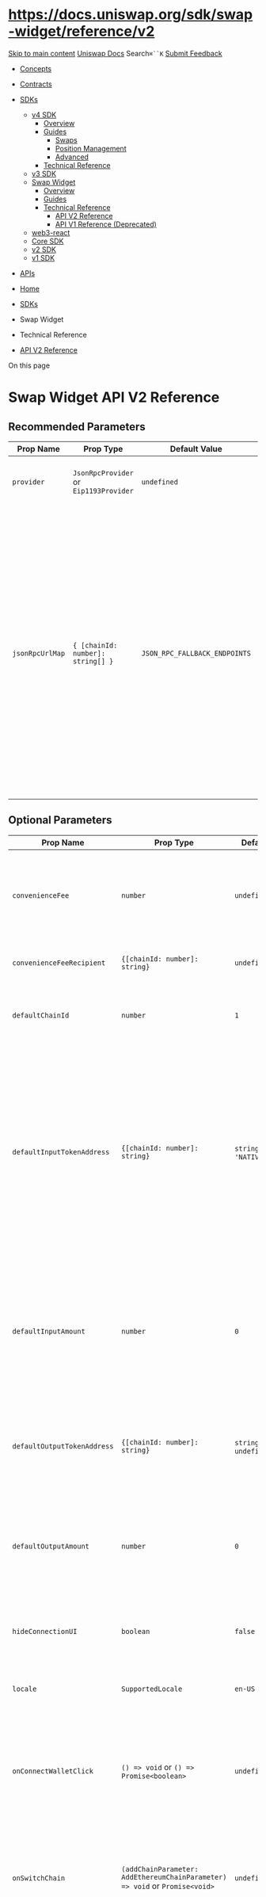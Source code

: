 # https://docs.uniswap.org/sdk/swap-widget/reference/v2

[Skip to main content](https://docs.uniswap.org/sdk/swap-widget/reference/v2#__docusaurus_skipToContent_fallback)
[Uniswap Docs](https://docs.uniswap.org/)
Search`⌘``K`
[Submit Feedback](https://docs.google.com/forms/d/e/1FAIpQLSdjSkZam8KiatL9XACRVxCHjDJjaPGbls77PCXDKFn4JwykXg/viewform)
  * [Concepts](https://docs.uniswap.org/concepts/overview)
  * [Contracts](https://docs.uniswap.org/contracts/v4/overview)
  * [SDKs](https://docs.uniswap.org/sdk/v4/overview)
    * [v4 SDK](https://docs.uniswap.org/sdk/swap-widget/reference/v2)
      * [Overview](https://docs.uniswap.org/sdk/v4/overview)
      * [Guides](https://docs.uniswap.org/sdk/swap-widget/reference/v2)
        * [Swaps](https://docs.uniswap.org/sdk/swap-widget/reference/v2)
        * [Position Management](https://docs.uniswap.org/sdk/swap-widget/reference/v2)
        * [Advanced](https://docs.uniswap.org/sdk/swap-widget/reference/v2)
      * [Technical Reference](https://docs.uniswap.org/sdk/swap-widget/reference/v2)
    * [v3 SDK](https://docs.uniswap.org/sdk/swap-widget/reference/v2)
    * [Swap Widget](https://docs.uniswap.org/sdk/swap-widget/reference/v2)
      * [Overview](https://docs.uniswap.org/sdk/swap-widget/overview)
      * [Guides](https://docs.uniswap.org/sdk/swap-widget/reference/v2)
      * [Technical Reference](https://docs.uniswap.org/sdk/swap-widget/reference/v2)
        * [API V2 Reference](https://docs.uniswap.org/sdk/swap-widget/reference/v2)
        * [API V1 Reference (Deprecated)](https://docs.uniswap.org/sdk/swap-widget/reference/v1)
    * [web3-react](https://docs.uniswap.org/sdk/swap-widget/reference/v2)
    * [Core SDK](https://docs.uniswap.org/sdk/swap-widget/reference/v2)
    * [v2 SDK](https://docs.uniswap.org/sdk/swap-widget/reference/v2)
    * [v1 SDK](https://docs.uniswap.org/sdk/swap-widget/reference/v2)
  * [APIs](https://docs.uniswap.org/api/subgraph/overview)


  * [Home](https://docs.uniswap.org/)
  * [SDKs](https://docs.uniswap.org/sdk/v4/overview)
  * Swap Widget
  * Technical Reference
  * [API V2 Reference](https://docs.uniswap.org/sdk/swap-widget/reference/v2)


On this page
# Swap Widget API V2 Reference
## Recommended Parameters[​](https://docs.uniswap.org/sdk/swap-widget/reference/v2#recommended-parameters "Direct link to Recommended Parameters")
Prop Name| Prop Type| Default Value| Description  
---|---|---|---  
`provider`| `JsonRpcProvider` or `Eip1193Provider`| `undefined`| An [EIP-1193](https://eips.ethereum.org/EIPS/eip-1193) provider. See [Web3 provider](https://docs.uniswap.org/sdk/swap-widget/guides/getting-started#web3-provider).  
`jsonRpcUrlMap`| `{ [chainId: number]: string[] }`| `JSON_RPC_FALLBACK_ENDPOINTS`| Mapping of your JSON-RPC endpoint URLs indexed by chainId, used to provide trade quotes prior to the user connecting a wallet. If none are provided for a chain, the widget will fallback to public JSON-RPC endpoints, which are unreliable and rate-limited. See [JSON-RPC Endpoints](https://docs.uniswap.org/sdk/swap-widget/guides/getting-started#json-rpc-endpoint).  
## Optional Parameters[​](https://docs.uniswap.org/sdk/swap-widget/reference/v2#optional-parameters "Direct link to Optional Parameters")
Prop Name| Prop Type| Default Value| Description  
---|---|---|---  
`convenienceFee`| `number`| `undefined`| Optionally, you may charge a convenience fee on top of swaps executed through your web app. The allowed range is 1 to 100 basis points paid in the output token of a swap, consistent with the Uniswap v3 Periphery contract.  
`convenienceFeeRecipient`| `{[chainId: number]: string}`| `undefined`| The address to receive the convenience fee on each network. Required if `convenienceFee` is provided.  
`defaultChainId`| `number`| `1`| You may specify which chainId you want to prompt a user to connect their wallet to. [See a list of all chains supported on widget.](https://github.com/Uniswap/widgets/blob/main/src/constants/chains.ts#L4)  
`defaultInputTokenAddress`| `{[chainId: number]: string}`| `string` or `'NATIVE'`| Address of the token to be selected by default in the input field (e.g. USDC) for each network chain ID. If left empty the widget will use the native token of the connected chain as default. This can be explicitly defined by the special string `'NATIVE'`. For convenience you may pass a single string instead of a `chainId` mapping. In this case, the widget will assume that string corresponds to an L1 Ethereum address with `chaindId=1`. Any addresses provided in this parameter must be included in the `tokenList`.  
`defaultInputAmount`| `number`| `0`| Default amount for the input field (e.g. 1 ETH). This value will respect the decimals of the `defaultInputTokenAddress`. This parameter is valid only if `defaultInputTokenAddress` is also set. This parameter is mutually exclusive with `defaultOutputTokenAmount`, so you may set only one of `defaultInputTokenAmount` and `defaultOutputTokenAmount`.  
`defaultOutputTokenAddress`| `{[chainId: number]: string}`| `string` or `undefined`| Address of the token to be selected by default in the input field (e.g. USDC) for each network chain ID. None if left empty. Any addresses provided in this parameter must be included in the `tokenList`.  
`defaultOutputAmount`| `number`| `0`| Default amount for the input field (e.g. 100 USDC). This value will respect the decimals of the `defaultOutputTokenAddress`. This parameter is mutually exclusive with `defaultInputTokenAmount`, so you may set only one `of defaultInputTokenAmount and` `defaultOutputTokenAmount`.  
`hideConnectionUI`| `boolean`| `false`| Hide the widget's built-in wallet connection UI, including the connected account chip & 'Connect wallet to swap' button.  
`locale`| `SupportedLocale`| `en-US`| Specifies an explicit locale to use for the widget interface. This can be set to one of the values exported by the library in [`SUPPORTED_LOCALES`](https://github.com/Uniswap/widgets/blob/main/src/constants/locales.ts).  
`onConnectWalletClick`| `() => void` or `() => Promise<boolean>`| `undefined`| If passed, allows you to add custom behavior when the user clicks on the 'Connect your wallet to swap' button. To manage displaying the widget's built-in wallet connection modal, return a resolved promise with `resolve(true/false)`.  
`onSwitchChain`| `(addChainParameter: AddEthereumChainParameter) => void` or `Promise<void>`| `undefined`| An integration hook called when the user tries to switch chains. If the hook returns a Promise, it is assumed the integrator is attempting to switch the chain, and no further attempts will be made. If that Promise rejects, the error will be ignored so as not to crash the widget.  
`onError`| `ErrorHandler`| `undefined`| An error handler which receives any Javascript errors that occur in the widget. This can be used for collecting error metrics.  
`onReviewSwapClick`| `() => void` or `() => Promise<boolean>`| `undefined`| If passed, allows you to add custom behavior when the user clicks on the 'review swap' button. To manage progression to the review screen (i.e. to add a pre-swap warning speedbump), return a resolved promise with `resolve(true/false)`.  
`onTokenSelectorClick`| `(f: Field) => void | (f: Field) => Promise<boolean | void>`| `undefined`| A click handler fired with the selected `Field` (`'INPUT'|'OUTPUT'`) when the user clicks on a token selector dropdown. To manage progression to the native token selector view (i.e. to utilize your own external token selector UI), return a resolved promise with resolve(true/false).  
`onTxFail`| `(error: Error, data: any) => void`| `undefined`| An error handler which receives error data for on-chain transaction failures. Does not include when user cancels a transaction or if a transaction isn't able to be submitted.  
`onTxSubmit`| `(txHash: string, data: any) => void`| `undefined`| A handler that receives the transaction hash and related data when a user submits a transaction.  
`onTxSuccess`| `(txHash: string, data: any) => void`| `undefined`| A handler that receives the transaction hash and related data when a transaction succeeds on-chain.  
`routerUrl`| `string`| `undefined`| Optionally provide a base URL to your own hosted instance of the Uniswap Router API. If none is provided, the optimal trade route is computed by running the @uniswap/smart-order-router package locally in the browser; this can take a few seconds to load & is slower. You also may be able to find more optimal routes using the Router API! See more about [deploying the Router API](https://github.com/Uniswap/routing-api#deploying-the-api).  
`theme`| `Theme`| `lightTheme`| Specifies a custom theme (colors, font, and border radii). See [Customizing the Theme](https://docs.uniswap.org/sdk/swap-widget/guides/getting-started#customizing-theme).  
`tokenList`| `string`| `TokenInfo[]`| Specifies the set of tokens that appear by default in the token selector list. Accepts either a URI of a token list as defined by the Token Lists standard, or an inline array of tokens. If none is provided, the Uniswap Labs default token list will be used. See [Customizing the Default Token List](https://docs.uniswap.org/sdk/swap-widget/guides/getting-started#customizing-default-token-list).  
`width`| `number` or `string`| `360`| Specifies the width of the widget. If specified as a number, this is in pixels; otherwise, it is interpreted as a CSS `<length>` data type. Recommended width is 360px. Minimum width is 300px. See [Customizing the Width](https://docs.uniswap.org/sdk/swap-widget/guides/getting-started#customizing-width).  
`brandedFooter`| `boolean`| `true`| Enables the "Powered by Uniswap" footer at the bottom of the widget.  
`dialog`| `HTMLDivElement`| `undefined`| Specifies the element to portal widget dialogs (e.g. Summary, Transaction dialogs) into.  
`dialogOptions`| `DialogOptions`| `undefined`| Specifies more custom dialog behavior, like transition animations.  
## Subscribing to Events[​](https://docs.uniswap.org/sdk/swap-widget/reference/v2#subscribing-to-events "Direct link to Subscribing to Events")
During the lifecycle of the swap widget, most of the events you will need are available on the web3 provider. For example, the below snippet shows how to listen for events when the wallet account changes or a new wallet connects. You can see more event examples in the [MetaMask](https://docs.metamask.io/guide/ethereum-provider.html) docs.
```
// Subscribe to messagesinterfaceProviderMessage{type: string;data: unknown;}ethereum.on('message',handler:(message:ProviderMessage)=>void);
```

Questions?
Join the [Discord channel](https://discord.com/channels/597638925346930701/941447445844463676) to ask questions and get support from the Uniswap community.
[Edit this page](https://github.com/uniswap/uniswap-docs/tree/main/docs/sdk/swap-widget/reference/v2.md)
Was this helpful?
[PreviousExample Themes](https://docs.uniswap.org/sdk/swap-widget/guides/examples)[NextAPI V1 Reference (Deprecated)](https://docs.uniswap.org/sdk/swap-widget/reference/v1)
On this page
  * [Recommended Parameters](https://docs.uniswap.org/sdk/swap-widget/reference/v2#recommended-parameters)
  * [Optional Parameters](https://docs.uniswap.org/sdk/swap-widget/reference/v2#optional-parameters)
  * [Subscribing to Events](https://docs.uniswap.org/sdk/swap-widget/reference/v2#subscribing-to-events)


[Edit this page](https://github.com/uniswap/uniswap-docs/tree/main/docs/sdk/swap-widget/reference/v2.md)
## Footer
[Uniswap Labs](https://docs.uniswap.org/)
### Developers
  * [Dev Chat](https://discord.com/invite/uniswap)
  * [Concepts](https://docs.uniswap.org/concepts/overview)
  * [Contracts](https://docs.uniswap.org/contracts/v4/overview)
  * [SDKs](https://docs.uniswap.org/sdk/v4/overview)
  * [APIs](https://docs.uniswap.org/api/subgraph/overview)
  * [Whitepaper](https://app.uniswap.org/whitepaper-v4.pdf)


### Ecosystem
  * [Uniswap App](https://app.uniswap.org/)
  * [Governance](https://www.uniswapfoundation.org/governance)
  * [Blog](https://blog.uniswap.org/)


### Company
  * [Careers](https://boards.greenhouse.io/uniswaplabs)
  * [Brand Assets](https://github.com/Uniswap/brand-assets/raw/main/Uniswap%20Brand%20Assets.zip)
  * [Terms of Service](https://support.uniswap.org/hc/en-us/articles/30935100859661-Uniswap-Labs-Terms-of-Service)
  * [Privacy Policy](https://support.uniswap.org/hc/en-us/articles/30934457771405-Uniswap-Labs-Privacy-Policy)
  * [Trademark Policy](https://support.uniswap.org/hc/en-us/articles/30934762216973-Uniswap-Labs-Trademark-Guidelines)


### Need Help?
  * [Help Center](https://support.uniswap.org/)
  * [Contact Us](https://support.uniswap.org/hc/en-us/requests/new)


@2025 Uniswap Labs
[](https://github.com/uniswap/uniswap-docs)[](https://twitter.com/Uniswap)[](https://discord.com/invite/uniswap)
